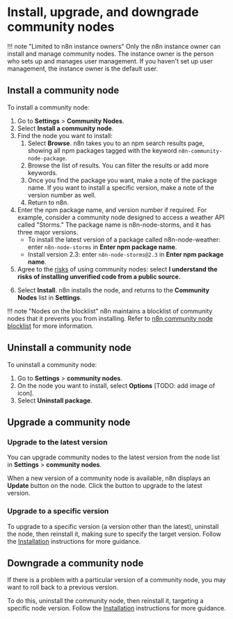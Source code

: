 # Install, upgrade, and downgrade community nodes

!!! note "Limited to n8n instance owners"
    Only the n8n instance owner can install and manage community nodes. The instance owner is the person who sets up and manages user management. If you haven't set up user management, the instance owner is the default user.

## Install a community node

To install a community node:

1. Go to **Settings** > **Community Nodes**.
2. Select **Install a community node**.
3. Find the node you want to install:
    1. Select **Browse**. n8n takes you to an npm search results page, showing all npm packages tagged with the keyword `n8n-community-node-package`.
    2. Browse the list of results. You can filter the results or add more keywords.
    3. Once you find the package you want, make a note of the package name. If you want to install a specific version, make a note of the version number as well.
    4. Return to n8n.
4. Enter the npm package name, and version number if required. For example, consider a community node designed to access a weather API called "Storms." The package name is n8n-node-storms, and it has three major versions.
    * To install the latest version of a package called n8n-node-weather: enter `n8n-node-storms` in **Enter npm package name**.
    * Install version 2.3: enter `n8n-node-storms@2.3` in **Enter npm package name**.
    <!-- vale off -->
5. Agree to the [risks](/integrations/community-nodes/risks/) of using community nodes: select **I understand the risks of installing unverified code from a public source.**
<!-- vale on -->
6. Select **Install**. n8n installs the node, and returns to the **Community Nodes** list in **Settings**.

!!! note "Nodes on the blocklist"
    n8n maintains a blocklist of community nodes that it prevents you from installing. Refer to [n8n community node blocklist](/integrations/community-nodes/blocklist/) for more information.

## Uninstall a community node

To uninstall a community node:

1. Go to **Settings** > **community nodes**.
2. On the node you want to install, select **Options** [TODO: add image of icon].
3. Select **Uninstall package**.

## Upgrade a community node

### Upgrade to the latest version

You can upgrade community nodes to the latest version from the node list in **Settings** > **community nodes**.

When a new version of a community node is available, n8n displays an **Update** button on the node. Click the button to upgrade to the latest version.

### Upgrade to a specific version

To upgrade to a specific version (a version other than the latest), uninstall the node, then reinstall it, making sure to specify the target version. Follow the [Installation](#install-a-community-node) instructions for more guidance.

## Downgrade a community node

If there is a problem with a particular version of a community node, you may want to roll back to a previous version.

To do this, uninstall the community node, then reinstall it, targeting a specific node version. Follow the [Installation](#install-a-community-node) instructions for more guidance.

